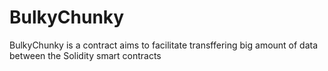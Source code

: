 # BulkyChunky
BulkyChunky is a contract aims to facilitate transffering big amount of data between the Solidity smart contracts
